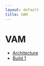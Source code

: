```yaml
---
layout: default
title: VAM 
---
```


# VAM

  * [Architecture](vamArchitecture)
  * [Build 1](build1/)
